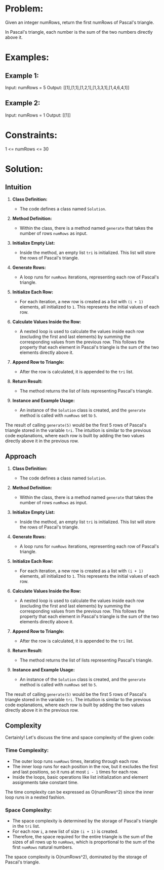 # **Problem:**
Given an integer numRows, return the first numRows of Pascal's triangle.

In Pascal's triangle, each number is the sum of the two numbers directly above it.
# **Examples:**
## Example 1:

Input: numRows = 5
Output: [[1],[1,1],[1,2,1],[1,3,3,1],[1,4,6,4,1]]
## Example 2:

Input: numRows = 1
Output: [[1]]
 

# **Constraints:**

1 <= numRows <= 30
# **Solution:**
## Intuition

1. **Class Definition:**
   - The code defines a class named `Solution`.

2. **Method Definition:**
   - Within the class, there is a method named `generate` that takes the number of rows `numRows` as input.

3. **Initialize Empty List:**
   - Inside the method, an empty list `tri` is initialized. This list will store the rows of Pascal's triangle.

4. **Generate Rows:**
   - A loop runs for `numRows` iterations, representing each row of Pascal's triangle.

5. **Initialize Each Row:**
   - For each iteration, a new row is created as a list with `(i + 1)` elements, all initialized to `1`. This represents the initial values of each row.

6. **Calculate Values Inside the Row:**
   - A nested loop is used to calculate the values inside each row (excluding the first and last elements) by summing the corresponding values from the previous row. This follows the property that each element in Pascal's triangle is the sum of the two elements directly above it.

7. **Append Row to Triangle:**
   - After the row is calculated, it is appended to the `tri` list.

8. **Return Result:**
   - The method returns the list of lists representing Pascal's triangle.

9. **Instance and Example Usage:**
   - An instance of the `Solution` class is created, and the `generate` method is called with `numRows` set to `5`.

The result of calling `generate(5)` would be the first 5 rows of Pascal's triangle stored in the variable `tri`. The intuition is similar to the previous code explanations, where each row is built by adding the two values directly above it in the previous row.

## Approach

1. **Class Definition:**
   - The code defines a class named `Solution`.

2. **Method Definition:**
   - Within the class, there is a method named `generate` that takes the number of rows `numRows` as input.

3. **Initialize Empty List:**
   - Inside the method, an empty list `tri` is initialized. This list will store the rows of Pascal's triangle.

4. **Generate Rows:**
   - A loop runs for `numRows` iterations, representing each row of Pascal's triangle.

5. **Initialize Each Row:**
   - For each iteration, a new row is created as a list with `(i + 1)` elements, all initialized to `1`. This represents the initial values of each row.

6. **Calculate Values Inside the Row:**
   - A nested loop is used to calculate the values inside each row (excluding the first and last elements) by summing the corresponding values from the previous row. This follows the property that each element in Pascal's triangle is the sum of the two elements directly above it.

7. **Append Row to Triangle:**
   - After the row is calculated, it is appended to the `tri` list.

8. **Return Result:**
   - The method returns the list of lists representing Pascal's triangle.

9. **Instance and Example Usage:**
   - An instance of the `Solution` class is created, and the `generate` method is called with `numRows` set to `5`.

The result of calling `generate(5)` would be the first 5 rows of Pascal's triangle stored in the variable `tri`. The intuition is similar to the previous code explanations, where each row is built by adding the two values directly above it in the previous row.

## Complexity
Certainly! Let's discuss the time and space complexity of the given code:

### Time Complexity:
- The outer loop runs `numRows` times, iterating through each row.
- The inner loop runs for each position in the row, but it excludes the first and last positions, so it runs at most `i - 1` times for each row.
- Inside the loops, basic operations like list initialization and element assignments take constant time.

The time complexity can be expressed as O(numRows^2) since the inner loop runs in a nested fashion.

### Space Complexity:
- The space complexity is determined by the storage of Pascal's triangle in the `tri` list.
- For each row `i`, a new list of size `(i + 1)` is created.
- Therefore, the space required for the entire triangle is the sum of the sizes of all rows up to `numRows`, which is proportional to the sum of the first `numRows` natural numbers.

The space complexity is O(numRows^2), dominated by the storage of Pascal's triangle.

